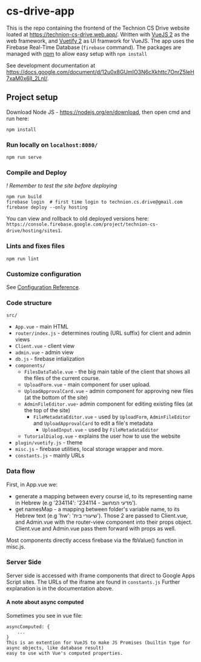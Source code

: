 # cs-drive-app
This is the repo containing the frontend of the Technion CS Drive website loated at <https://technion-cs-drive.web.app/>.
Written with [VueJS 2](https://v2.vuejs.org/) as the web framework, and [Vuetify 2](https://v2.vuetifyjs.com/en/) as UI framwork for VueJS.
The app uses the Firebase Real-Time Database (`firebase` command). 
The packages are managed with [npm](https://www.npmjs.com/) to allow easy setup with `npm install`

See development documentation at <https://docs.google.com/document/d/12u0x8GUmIO3N6cXkhttc7OnrZ5leH7xaM0x6lI_2LnI/>. 


## Project setup
Download Node JS - <https://nodejs.org/en/download>, then open cmd and run here:
```
npm install
```

### Run locally on `localhost:8080/`
```
npm run serve
```

### Compile and Deploy
*! Remember to test the site before deploying* 
```
npm run build
firebase login  # first time login to technion.cs.drive@gmail.com
firebase deploy --only hosting
```
You can view and rollback to old deployed versions here: `https://console.firebase.google.com/project/technion-cs-drive/hosting/sites1`.

### Lints and fixes files
```
npm run lint
```

### Customize configuration
See [Configuration Reference](https://cli.vuejs.org/config/).

### Code structure
`src/`
* `App.vue` - main HTML
* `router/index.js` - determines routing (URL suffix) for client and admin views
* `Client.vue` - client view
* `admin.vue` - admin view
* `db.js` - firebase intialization
* `components/`
    * `FilesDataTable.vue` - the big main table of the client that shows all the files of the current course.
    * `UploadForm.vue` - main component for user upload.
    * `UploadApprovalCard.vue` - admin component for approving new files (at the bottom of the site)
    * `AdminFileEditor.vue`- admin component for editing existing files (at the top of the site)
        * `FileMetadataEditor.vue` - used by `UploadForm`, `AdminFileEditor` and `UploadApprovalCard` to edit a file's metadata
            *  `UploadInput.vue` - used by `FileMetadataEditor`
    * `TutorialDialog.vue` - explains the user how to use the website
* `plugin/vuetify.js` - theme
* `misc.js` - firebase utilities, local storage wrapper and more.
* `constants.js` - mainly URLs

### Data flow
First, in App.vue we:
- generate a mapping between every course id, to its representing name in Hebrew (e.g '234114': 'מדעי המחשב - 234114').
- get namesMap - a mapping between folder's variable name, to its Hebrew text (e.g 'hw': 'שיעורי בית').
Those 2 are passed to Client.vue, and Admin.vue with the router-view component into their props object. Client.vue and Admin.vue pass them forward with props as well.

Most components directly access firebase via the fbValue() function in misc.js.

### Server Side
Server side is accessed with iframe components that direct to Google Apps Script sites.
The URLs of the iframe are found in `constants.js` 
Further explanation is in the documentation above.


#### A note about async computed
Sometimes you see in vue file:
```
asyncComputed: {
    ...
}
This is an extention for VueJS to make JS Promises (builtin type for async objects, like database result)
easy to use with Vue's computed properties.
```


